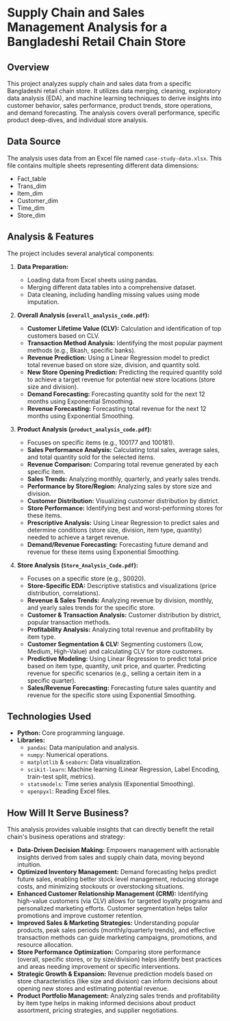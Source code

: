 # Supply Chain and Sales Management Analysis for a Bangladeshi Retail Chain Store

## Overview

This project analyzes supply chain and sales data from a specific Bangladeshi retail chain store. It utilizes data merging, cleaning, exploratory data analysis (EDA), and machine learning techniques to derive insights into customer behavior, sales performance, product trends, store operations, and demand forecasting. The analysis covers overall performance, specific product deep-dives, and individual store analysis.

## Data Source

The analysis uses data from an Excel file named `case-study-data.xlsx`. This file contains multiple sheets representing different data dimensions:
* Fact_table
* Trans_dim
* Item_dim
* Customer_dim
* Time_dim
* Store_dim

## Analysis & Features

The project includes several analytical components:

1.  **Data Preparation:**
    * Loading data from Excel sheets using pandas.
    * Merging different data tables into a comprehensive dataset.
    * Data cleaning, including handling missing values using mode imputation.

2.  **Overall Analysis (`overall_analysis_code.pdf`):**
    * **Customer Lifetime Value (CLV):** Calculation and identification of top customers based on CLV.
    * **Transaction Method Analysis:** Identifying the most popular payment methods (e.g., Bkash, specific banks).
    * **Revenue Prediction:** Using a Linear Regression model to predict total revenue based on store size, division, and quantity sold.
    * **New Store Opening Prediction:** Predicting the required quantity sold to achieve a target revenue for potential new store locations (store size and division).
    * **Demand Forecasting:** Forecasting quantity sold for the next 12 months using Exponential Smoothing.
    * **Revenue Forecasting:** Forecasting total revenue for the next 12 months using Exponential Smoothing.

3.  **Product Analysis (`product_analysis_code.pdf`):**
    * Focuses on specific items (e.g., 100177 and 100181).
    * **Sales Performance Analysis:** Calculating total sales, average sales, and total quantity sold for the selected items.
    * **Revenue Comparison:** Comparing total revenue generated by each specific item.
    * **Sales Trends:** Analyzing monthly, quarterly, and yearly sales trends.
    * **Performance by Store/Region:** Analyzing sales by store size and division.
    * **Customer Distribution:** Visualizing customer distribution by district.
    * **Store Performance:** Identifying best and worst-performing stores for these items.
    * **Prescriptive Analysis:** Using Linear Regression to predict sales and determine conditions (store size, division, item type, quantity) needed to achieve a target revenue.
    * **Demand/Revenue Forecasting:** Forecasting future demand and revenue for these items using Exponential Smoothing.

4.  **Store Analysis (`Store_Analysis_Code.pdf`):**
    * Focuses on a specific store (e.g., S0020).
    * **Store-Specific EDA:** Descriptive statistics and visualizations (price distribution, correlations).
    * **Revenue & Sales Trends:** Analyzing revenue by division, monthly, and yearly sales trends for the specific store.
    * **Customer & Transaction Analysis:** Customer distribution by district, popular transaction methods.
    * **Profitability Analysis:** Analyzing total revenue and profitability by item type.
    * **Customer Segmentation & CLV:** Segmenting customers (Low, Medium, High-Value) and calculating CLV for store customers.
    * **Predictive Modeling:** Using Linear Regression to predict total price based on item type, quantity, unit price, and quarter. Predicting revenue for specific scenarios (e.g., selling a certain item in a specific quarter).
    * **Sales/Revenue Forecasting:** Forecasting future sales quantity and revenue for the specific store using Exponential Smoothing.

## Technologies Used

* **Python:** Core programming language.
* **Libraries:**
    * `pandas`: Data manipulation and analysis.
    * `numpy`: Numerical operations.
    * `matplotlib` & `seaborn`: Data visualization.
    * `scikit-learn`: Machine learning (Linear Regression, Label Encoding, train-test split, metrics).
    * `statsmodels`: Time series analysis (Exponential Smoothing).
    * `openpyxl`: Reading Excel files.

## How Will It Serve Business?

This analysis provides valuable insights that can directly benefit the retail chain's business operations and strategy:

* **Data-Driven Decision Making:** Empowers management with actionable insights derived from sales and supply chain data, moving beyond intuition.
* **Optimized Inventory Management:** Demand forecasting helps predict future sales, enabling better stock level management, reducing storage costs, and minimizing stockouts or overstocking situations.
* **Enhanced Customer Relationship Management (CRM):** Identifying high-value customers (via CLV) allows for targeted loyalty programs and personalized marketing efforts. Customer segmentation helps tailor promotions and improve customer retention.
* **Improved Sales & Marketing Strategies:** Understanding popular products, peak sales periods (monthly/quarterly trends), and effective transaction methods can guide marketing campaigns, promotions, and resource allocation.
* **Store Performance Optimization:** Comparing store performance (overall, specific stores, or by size/division) helps identify best practices and areas needing improvement or specific interventions.
* **Strategic Growth & Expansion:** Revenue prediction models based on store characteristics (like size and division) can inform decisions about opening new stores and estimating potential revenue.
* **Product Portfolio Management:** Analyzing sales trends and profitability by item type helps in making informed decisions about product assortment, pricing strategies, and supplier negotiations.
